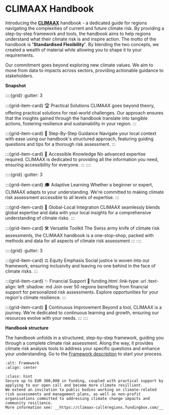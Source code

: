 # CLIMAAX Handbook

Introducing the __[CLIMAAX](https://www.climaax.eu)__ handbook - a dedicated guide for regions navigating the complexities of current and future climate risk. By providing a step-by-step framework and tools, the handbook aims to help regions understand what their climate risk is and inspire action.  The motto of the handbook is **'Standardised Flexibility'**. By blending the two concepts, we created a wealth of material while allowing you to shape it to your requirements.  

Our commitment goes beyond exploring new climate values. We aim to move from data to impacts across sectors, providing actionable guidance to stakeholders.

**Snapshot**

::::{grid}
:gutter: 3

:::{grid-item-card} 🏆 Practical Solutions
CLIMAAX goes beyond theory, offering practical solutions for real-world challenges. Our approach ensures that the insights gained through the handbook translate into tangible actions, fostering resilience and sustainability in your region.
:::

:::{grid-item-card} 🧭 Step-By-Step Guidance
Navigate your local context with ease using our handbook's structured approach, featuring guiding questions and tips for a thorough risk assessment.
:::

:::{grid-item-card} 🤲 Accessible Knowledge
No advanced expertise required. CLIMAAX is dedicated to providing all the information you need, ensuring accessibility for everyone.
:::
::::

::::{grid}
:gutter: 3

:::{grid-item-card} 🎓 Adaptive Learning
Whether a beginner or expert, CLIMAAX adapts to your understanding. We're committed to making climate risk assessment accessible to all levels of expertise.
:::

:::{grid-item-card} 🧠 Global-Local Integration 
CLIMAAX seamlessly blends global expertise and data with your local insights for a comprehensive understanding of climate risks.
:::

:::{grid-item-card} 🛠️ Versatile Toolkit
The Swiss army knife of climate risk assessments, the CLIMAAX handbook is a one-stop-shop, packed with methods and data for all aspects of climate risk assessment
:::
::::

::::{grid}
:gutter: 3

:::{grid-item-card} ⚖️ Equity Emphasis
Social justice is woven into our framework, ensuring inclusivity and leaving no one behind in the face of climate risks.
:::

:::{grid-item-card} ✨ Financial Support
:link: funding.html
:link-type: url
:text-align: left
:shadow: md
Join over 50 regions benefiting from financial support for personalized risk assessments. Explore opportunities for your region's climate resilience.
:::

:::{grid-item-card} 🚀 Continuous Improvement
Beyond a tool, CLIMAAX is a journey. We're dedicated to continuous learning and growth, ensuring our resources evolve with your needs.
:::
::::

**Handbook structure**

The handbook unfolds in a structured, step-by-step framework, guiding you through a complete climate risk assessment. Along the way, it provides climate risk analysis tools to address your specific questions and enhance your understanding. Go to the [Framework description](CRA_steps/framework.md) to start your process.

```{image} images/framework_icon.png
:alt: Framework
:align: center
```

````{admonition} Obtain funding
:class: hint
Secure up to EUR 300,000 in funding, coupled with practical support by applying to our open call and become more climate resillient.  
We extend an invitation to public bodies working on climate-related risk assessments and management plans, as well as non-profit organisations committed to addressing climate change impacts and community resilience.  
More information see: __https://climaax-call4regions.fundingbox.com/__
````

